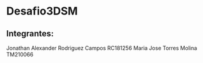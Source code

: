 # Desafio3DSM
## Integrantes:
Jonathan Alexander Rodriguez Campos RC181256
Maria Jose Torres Molina TM210066

